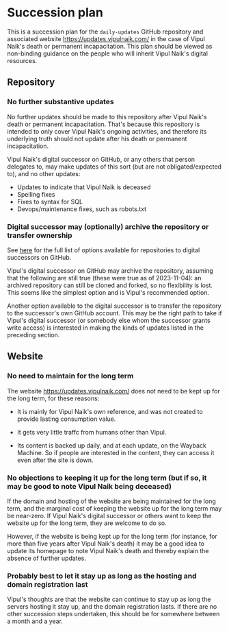 # Succession plan

This is a succession plan for the `daily-updates`
GitHub repository and associated website https://updates.vipulnaik.com/ in
the case of Vipul Naik's death or permanent incapacitation. This plan
should be viewed as non-binding guidance on the people who will
inherit Vipul Naik's digital resources.

## Repository

### No further substantive updates

No further updates should be made to this repository after Vipul
Naik's death or permanent incapacitation. That's because this
repository is intended to only cover Vipul Naik's ongoing activities,
and therefore its underlying truth should not update after his death
or permanent incapacitation.

Vipul Naik's digital successor on GitHub, or any others that person
delegates to, may make updates of this sort (but are not
obligated/expected to), and no other updates:

* Updates to indicate that Vipul Naik is deceased
* Spelling fixes
* Fixes to syntax for SQL
* Devops/maintenance fixes, such as robots.txt

### Digital successor may (optionally) archive the repository or transfer ownership

See
[here](https://docs.github.com/en/account-and-profile/setting-up-and-managing-your-personal-account-on-github/managing-access-to-your-personal-repositories/maintaining-ownership-continuity-of-your-personal-accounts-repositories#about-successors)
for the full list of options available for repositories to digital
successors on GitHub.

Vipul's digital successor on GitHub may archive the repository,
assuming that the following are still true (these were true as of
2023-11-04): an archived repository can still be cloned and forked, so
no flexibility is lost. This seems like the simplest option and is
Vipul's recommended option.

Another option available to the digital successor is to transfer the
repository to the successor's own GitHub account. This may be the
right path to take if Vipul's digital successor (or somebody else whom
the successor grants write access) is interested in making the kinds
of updates listed in the preceding section.

## Website

### No need to maintain for the long term

The website https://updates.vipulnaik.com/ does not need to be kept up for
the long term, for these reasons:

* It is mainly for Vipul Naik's own reference, and was not created to
  provide lasting consumption value.

* It gets very little traffc from humans other than Vipul.

* Its content is backed up daily, and at each update, on the Wayback
  Machine. So if people are interested in the content, they can access
  it even after the site is down.

### No objections to keeping it up for the long term (but if so, it may be good to note Vipul Naik being deceased)

If the domain and hosting of the website are being maintained for the
long term, and the marginal cost of keeping the website up for the
long term may be near-zero. If Vipul Naik's digital successor or
others want to keep the website up for the long term, they are welcome
to do so.

However, if the website is being kept up for the long term (for
instance, for more than five years after Vipul Naik's death) it may be
a good idea to update its homepage to note Vipul Naik's death and
thereby explain the absence of further updates.

### Probably best to let it stay up as long as the hosting and domain registration last

Vipul's thoughts are that the website can continue to stay up as long
the servers hosting it stay up, and the domain registration lasts. If
there are no other succession steps undertaken, this should be for
somewhere between a month and a year.
